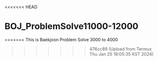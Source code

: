 <<<<<<< HEAD
# BOJ_ProblemSolve11000-12000
=======
This is Baekjoon Problem Solve 3000 to 4000
>>>>>>> 476cc89 (Upload from Termux Thu Jan 25 18:05:35 KST 2024)
